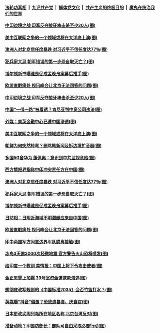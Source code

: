 ####  [法轮功真相](../../../../basic/blob/master/README.md?t=06251631) &nbsp;|&nbsp; [九评共产党](../../../../9ping.md/blob/master/README.md?t=06251631) &nbsp;|&nbsp; [解体党文化](../../../../jtdwh.md/blob/master/README.md?t=06251631)  &nbsp;|&nbsp; [共产主义的终极目的](../../../../gczydzjmd.md/blob/master/README.md?t=06251631) &nbsp;|&nbsp; [魔鬼在统治我们的世界](../../../../mgztzwmdsj.md/blob/master/README.md?t=06251631) 

#### [中印边境之战 印军反夺狼牙棒击杀至少20人(图)](../pages/p9/937650.md?t=06251631) 

#### [美中互联网之争的一个领域或将在大洋底上演(图)](../pages/p9/937621.md?t=06251631) 

#### [澳洲人对北京信任度暴跌 对习近平不信任度达77％(图)](../pages/p9/937529.md?t=06251631) 

#### [犯兵家大忌 朝军错误的第一步恐自取灭亡？(图)](../pages/p9/937444.md?t=06251631) 

#### [博尔顿新书曝谁是促成孟晚舟案幕后推手(图)](../pages/p9/937512.md?t=06251631) 

#### [欧盟直戳痛处 视讯峰会让北京无法回答的问题(图)](../pages/p9/937471.md?t=06251631) 

#### [中印边境之战 印军反夺狼牙棒击杀至少20人(图)](../pages/p9/937650.md?t=06251631) 

#### [中国“一带一路”被看透？肯尼亚判中资公司违法(图)](../pages/p9/937566.md?t=06251631) 

#### [外媒：美英金融中心已遭中国滲透(图)](../pages/p9/937625.md?t=06251631) 

#### [美中互联网之争的一个领域或将在大洋底上演(图)](../pages/p9/937621.md?t=06251631) 

#### [朝鲜为何突然转弯？删骂韩新闻及拆边境扩音器(图)](../pages/p9/937584.md?t=06251631) 

#### [多国5G舍华为 蓬佩奥：意识到中共监视危险(图)](../pages/p9/937614.md?t=06251631) 

#### [西方情报界指称中印冲突责任方在中国(图)](../pages/p9/937613.md?t=06251631) 

#### [澳洲人对北京信任度暴跌 对习近平不信任度达77％(图)](../pages/p9/937529.md?t=06251631) 

#### [犯兵家大忌 朝军错误的第一步恐自取灭亡？(图)](../pages/p9/937444.md?t=06251631) 

#### [博尔顿新书曝谁是促成孟晚舟案幕后推手(图)](../pages/p9/937512.md?t=06251631) 

#### [日防相：日附近海域不明潜艇应来自中国(图)](../pages/p9/937508.md?t=06251631) 

#### [欧盟直戳痛处 视讯峰会让北京无法回答的问题(图)](../pages/p9/937471.md?t=06251631) 

#### [印中两国军方同意边界军队脱离接触(图)](../pages/p9/937468.md?t=06251631) 

#### [冰岛3天逾3000次轻微地震 官方警告火山恐将喷发(图)](../pages/p9/937442.md?t=06251631) 

#### [给印度一个教训 美情报：中国上将下令攻击使者(图)](../pages/p9/937414.md?t=06251631) 

#### [金正恩雪上加霜 39号室资金遭携款潜逃(图)](../pages/p9/937338.md?t=06251631) 

#### [想彻底改写规则的《中国标准2035》会否竹篮打水？(图)](../pages/p9/937385.md?t=06251631) 

#### [英媒爆“抖音”偏激？恐致患暴食、厌食症(图)](../pages/p9/937345.md?t=06251631) 

#### [日本更改尖阁列岛所在地区名称 北京台湾反对(图)](../pages/p9/937358.md?t=06251631) 

#### [准备动枪？印国防部长：部队可自由采取必要行动(图)](../pages/p9/937316.md?t=06251631) 

